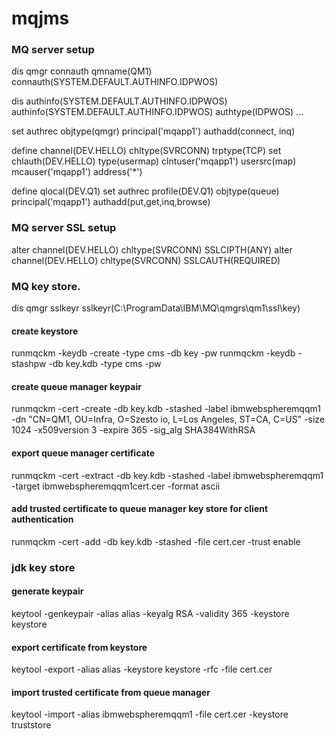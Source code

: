 # mqjms

### MQ server setup

dis qmgr connauth
qmname(QM1)
connauth(SYSTEM.DEFAULT.AUTHINFO.IDPWOS)

dis authinfo(SYSTEM.DEFAULT.AUTHINFO.IDPWOS)
authinfo(SYSTEM.DEFAULT.AUTHINFO.IDPWOS) authtype(IDPWOS) ...

set authrec objtype(qmgr) principal('mqapp1') authadd(connect, inq)

define channel(DEV.HELLO) chltype(SVRCONN) trptype(TCP)
set chlauth(DEV.HELLO) type(usermap) clntuser('mqapp1') usersrc(map) mcauser('mqapp1') address('*')

define qlocal(DEV.Q1)
set authrec profile(DEV.Q1) objtype(queue) principal('mqapp1') authadd(put,get,inq,browse)

### MQ server SSL setup

alter channel(DEV.HELLO) chltype(SVRCONN) SSLCIPTH(ANY)
alter channel(DEV.HELLO) chltype(SVRCONN) SSLCAUTH(REQUIRED)

### MQ key store.

dis qmgr sslkeyr
sslkeyr(C:\ProgramData\IBM\MQ\qmgrs\qm1\ssl\key)

#### create keystore
runmqckm -keydb -create -type cms -db key -pw <password>
runmqckm -keydb -stashpw -db key.kdb -type cms -pw <password>

#### create queue manager keypair
runmqckm -cert -create -db key.kdb -stashed -label ibmwebspheremqqm1
    -dn "CN=QM1, OU=Infra, O=Szesto io, L=Los Angeles, ST=CA, C=US"
    -size 1024 -x509version 3 -expire 365 -sig_alg SHA384WithRSA

#### export queue manager certificate
runmqckm -cert -extract -db key.kdb -stashed -label ibmwebspheremqqm1
    -target ibmwebspheremqqm1cert.cer -format ascii

#### add trusted certificate to queue manager key store for client authentication
runmqckm -cert -add -db key.kdb -stashed -file cert.cer -trust enable

### jdk key store

#### generate keypair
keytool -genkeypair -alias alias -keyalg RSA -validity 365 -keystore keystore

#### export certificate from keystore
keytool -export -alias alias -keystore keystore -rfc -file cert.cer

#### import trusted certificate from queue manager
keytool -import -alias ibmwebspheremqqm1 -file cert.cer -keystore truststore

